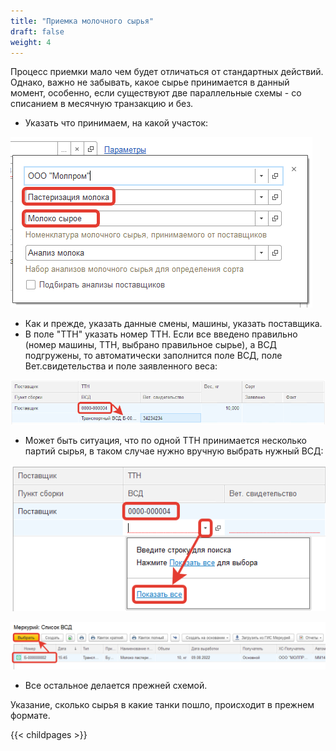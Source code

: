 ```yaml
---
title: "Приемка молочного сырья"
draft: false
weight: 4
---
```


Процесс приемки мало чем будет отличаться от стандартных действий. Однако, важно не забывать, какое сырье принимается в данный момент, особенно, если существуют две параллельные схемы - со списанием в месячную транзакцию и без.

- Указать что принимаем, на какой участок:

![1](1.png)

- Как и прежде, указать данные смены, машины, указать поставщика.
- В поле "ТТН" указать номер ТТН. Если все введено правильно (номер машины, ТТН, выбрано правильное сырье), а ВСД подгружены, то автоматически заполнится поле ВСД, поле Вет.свидетельства и поле заявленного веса:

![2](2.png)

- Может быть ситуация, что по одной ТТН принимается несколько партий сырья, в таком случае нужно вручную выбрать нужный ВСД:

![3](3.png)

![4](4.png)

- Все остальное делается прежней схемой.

Указание, сколько сырья в какие танки пошло, происходит в прежнем формате.

{{< childpages >}}
